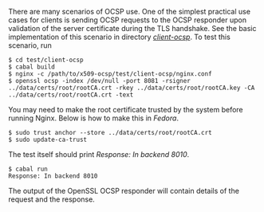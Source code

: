 There are many scenarios of OCSP use. One of the simplest practical use cases
for clients is sending OCSP requests to the OCSP responder upon validation of
the server certificate during the TLS handshake. See the basic implementation
of this scenario in directory [*client-ocsp*](test/client-ocsp). To test this
scenario, run

```ShellSession
$ cd test/client-ocsp
$ cabal build
$ nginx -c /path/to/x509-ocsp/test/client-ocsp/nginx.conf
$ openssl ocsp -index /dev/null -port 8081 -rsigner ../data/certs/root/rootCA.crt -rkey ../data/certs/root/rootCA.key -CA ../data/certs/root/rootCA.crt -text
```

You may need to make the root certificate trusted by the system before running
Nginx. Below is how to make this in *Fedora*.

```ShellSession
$ sudo trust anchor --store ../data/certs/root/rootCA.crt
$ sudo update-ca-trust
```

The test itself should print *Response: In backend 8010*.

```ShellSession
$ cabal run
Response: In backend 8010
```

The output of the OpenSSL OCSP responder will contain details of the request
and the response.

